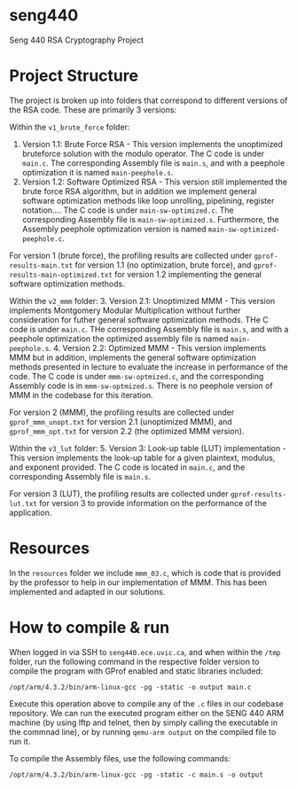 # seng440
Seng 440 RSA Cryptography Project

# Project Structure
The project is broken up into folders that correspond to different versions of the RSA code. These are primarily 3 versions:

Within the `v1_brute_force` folder:
1. Version 1.1: Brute Force RSA - This version implements the unoptimized bruteforce solution with the modulo operator. The C code is under `main.c`. The corresponding Assembly file is `main.s`, and with a peephole optimization it is named `main-peephole.s`.
2. Version 1.2: Software Optimized RSA - This version still implemented the brute force RSA algorithm, but in addition we implement general software optimization methods like loop unrolling, pipelining, register notation.... The C code is under `main-sw-optimized.c`. The corresponding Assembly file is `main-sw-optimized.s`. Furthermore, the Assembly peephole optimization version is named `main-sw-optimized-peephole.c`.

For version 1 (brute force), the profiling results are collected under `gprof-results-main.txt` for version 1.1 (no optimization, brute force), and `gprof-results-main-optimized.txt` for version 1.2 implementing the general software optimization methods. 

Within the `v2_mmm` folder:
3. Version 2.1: Unoptimized MMM - This version implements Montgomery Modular Multiplication without further consideration for futher general software optimization methods. THe C code is under `main.c`. THe corresponding Assembly file is `main.s`, and with a peephole optimization the optimized assembly file is named `main-peephole.s`.
4. Version 2.2: Optimized MMM - This version implements MMM but in addition, implements the general software optimization methods presented in lecture to evaluate the increase in performance of the code. The C code is under `mmm-sw-optmized.c`, and the corresponding Assembly code is in `mmm-sw-optmized.s`. There is no peephole version of MMM in the codebase for this iteration.

For version 2 (MMM), the profiling results are collected under `gprof_mmm_unopt.txt` for version 2.1 (unoptimized MMM), and `gprof_mmm_opt.txt` for version 2.2 (the optimized MMM version).

Within the `v3_lut` folder:
5. Version 3: Look-up table (LUT) implementation - This version implements the look-up table for a given plaintext, modulus, and exponent provided. The C code is located in `main.c`, and the corresponding Assembly file is `main.s`.

For version 3 (LUT), the profiling results are collected under `gprof-results-lut.txt` for version 3 to provide information on the performance of the application.

# Resources

In the `resources` folder we include `mmm_03.c`, which is code that is provided by the professor to help in our implementation of MMM. This has been implemented and adapted in our solutions.

# How to compile & run

When logged in via SSH to `seng440.ece.uvic.ca`, and when within the `/tmp` folder, run the following command in the respective folder version to compile the program with GProf enabled and static libraries included:

```
/opt/arm/4.3.2/bin/arm-linux-gcc -pg -static -o output main.c
```

Execute this operation above to compile any of the `.c` files in our codebase repository. We can run the executed program either on the SENG 440 ARM machine (by using lftp and telnet, then by simply calling the executable in the commnad line), or by running `qemu-arm output` on the compiled file to run it.

To compile the Assembly files, use the following commands:

```
/opt/arm/4.3.2/bin/arm-linux-gcc -pg -static -c main.s -o output
```